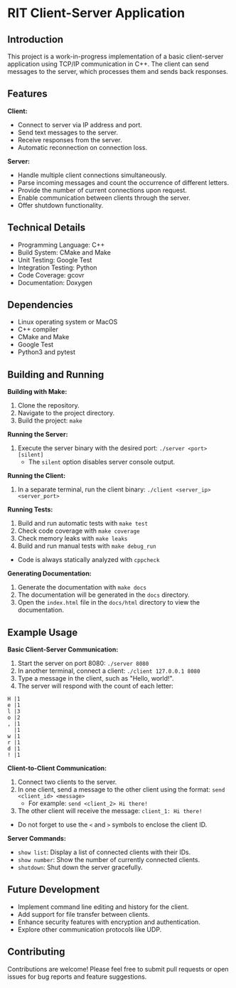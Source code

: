 # RIT Client-Server Application

## Introduction

This project is a work-in-progress implementation of a basic client-server application using TCP/IP communication in C++. The client can send messages to the server, which processes them and sends back responses.

## Features

**Client:**

* Connect to server via IP address and port.
* Send text messages to the server.
* Receive responses from the server.
* Automatic reconnection on connection loss.

**Server:**

* Handle multiple client connections simultaneously.
* Parse incoming messages and count the occurrence of different letters.
* Provide the number of current connections upon request.
* Enable communication between clients through the server.
* Offer shutdown functionality.

## Technical Details

* Programming Language: C++
* Build System: CMake and Make
* Unit Testing: Google Test
* Integration Testing: Python
* Code Coverage: gcovr
* Documentation: Doxygen

## Dependencies

* Linux operating system or MacOS
* C++ compiler
* CMake and Make
* Google Test
* Python3 and pytest

## Building and Running

**Building with Make:**

1. Clone the repository.
2. Navigate to the project directory.
3. Build the project: `make`

**Running the Server:**

1. Execute the server binary with the desired port: `./server <port> [silent]`
    * The `silent` option disables server console output.

**Running the Client:**

1. In a separate terminal, run the client binary: `./client <server_ip> <server_port>`

**Running Tests:**

1. Build and run automatic tests with `make test`
2. Check code coverage with `make coverage`
3. Check memory leaks with `make leaks`
4. Build and run manual tests with `make debug_run`
* Code is always statically analyzed with `cppcheck`

**Generating Documentation:**

1. Generate the documentation with `make docs`
2. The documentation will be generated in the `docs` directory.
3. Open the `index.html` file in the `docs/html` directory to view the documentation.

## Example Usage

**Basic Client-Server Communication:**

1. Start the server on port 8080: `./server 8080`
2. In another terminal, connect a client: `./client 127.0.0.1 8080`
3. Type a message in the client, such as "Hello, world!".
4. The server will respond with the count of each letter:
```
H |1
e |1
l |3
o |2
, |1
  |1
w |1
r |1
d |1
! |1
```

**Client-to-Client Communication:**

1. Connect two clients to the server.
2. In one client, send a message to the other client using the format: `send <client_id> <message>`
    * For example: `send <client_2> Hi there!`
3. The other client will receive the message: `client_1: Hi there!`
* Do not forget to use the `<` and `>` symbols to enclose the client ID.

**Server Commands:**

* `show list`: Display a list of connected clients with their IDs.
* `show number`: Show the number of currently connected clients.
* `shutdown`: Shut down the server gracefully.

## Future Development

* Implement command line editing and history for the client.
* Add support for file transfer between clients.
* Enhance security features with encryption and authentication.
* Explore other communication protocols like UDP.

## Contributing

Contributions are welcome! Please feel free to submit pull requests or open issues for bug reports and feature suggestions.

